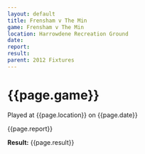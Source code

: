 ```yaml
---
layout: default
title: Frensham v The Min
game: Frensham v The Min
location: Harrowdene Recreation Ground
date: 
report: 
result: 
parent: 2012 Fixtures
---
```


# {{page.game}}

Played at {{page.location}} on {{page.date}}

{{page.report}}

**Result:** {{page.result}}
